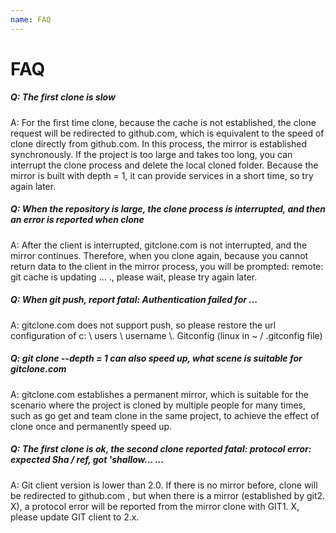 ```yaml
---
name: FAQ
---
```


# FAQ

##### Q: The first clone is slow

A: For the first time clone, because the cache is not established, the clone request will be redirected to github.com, which is equivalent to the speed of clone directly from github.com. In this process, the mirror is established synchronously. If the project is too large and takes too long, you can interrupt the clone process and delete the local cloned folder. Because the mirror is built with depth = 1, it can provide services in a short time, so try again later.

##### Q: When the repository is large, the clone process is interrupted, and then an error is reported when clone

A: After the client is interrupted, gitclone.com is not interrupted, and the mirror continues. Therefore, when you clone again, because you cannot return data to the client in the mirror process, you will be prompted: remote: git cache is updating ... ., please wait, please try again later.

##### Q: When git push, report fatal: Authentication failed for ...

A: gitclone.com does not support push, so please restore the url configuration of c: \ users \ username \\. Gitconfig (linux in ~ / .gitconfig file)

##### Q: git clone --depth = 1 can also speed up, what scene is suitable for gitclone.com

A: gitclone.com establishes a permanent mirror, which is suitable for the scenario where the project is cloned by multiple people for many times, such as go get and team clone in the same project, to achieve the effect of clone once and permanently speed up.

##### Q: The first clone is ok, the second clone reported fatal: protocol error: expected Sha / ref, got 'shallow... ...

A: Git client version is lower than 2.0. If there is no mirror before, clone will be redirected to github.com , but when there is a mirror (established by git2. X), a protocol error will be reported from the mirror clone with GIT1. X, please update GIT client to 2.x.